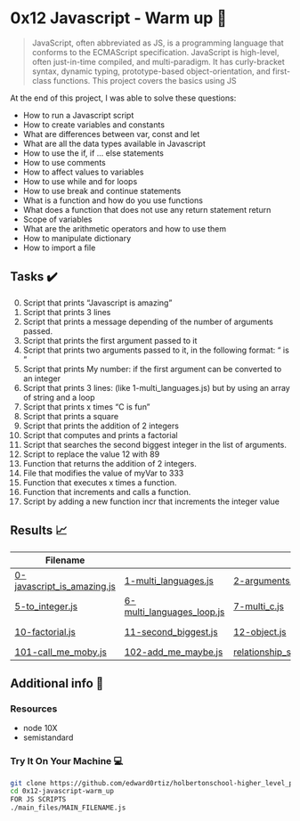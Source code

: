 # 0x12 Javascript - Warm up :roller_coaster:

> JavaScript, often abbreviated as JS, is a programming language that conforms to the ECMAScript specification. JavaScript is high-level, often just-in-time compiled, and multi-paradigm. It has curly-bracket syntax, dynamic typing, prototype-based object-orientation, and first-class functions. This project covers the basics using JS

At the end of this project, I was able to solve these questions:
  
* How to run a Javascript script
* How to create variables and constants
* What are differences between var, const and let
* What are all the data types available in Javascript
* How to use the if, if ... else statements
* How to use comments
* How to affect values to variables
* How to use while and for loops
* How to use break and continue statements
* What is a function and how do you use functions
* What does a function that does not use any return statement return
* Scope of variables
* What are the arithmetic operators and how to use them
* How to manipulate dictionary
* How to import a file

## Tasks :heavy_check_mark:

0. Script that prints “Javascript is amazing”
1. Script that prints 3 lines
2. Script that prints a message depending of the number of arguments passed.
3. Script that prints the first argument passed to it
4. Script that prints two arguments passed to it, in the following format: “ is ”
5. Script that prints My number: <first argument converted in integer> if the first argument can be converted to an integer
6. Script that prints 3 lines: (like 1-multi_languages.js) but by using an array of string and a loop
7. Script that prints x times “C is fun”
8. Script that prints a square
9. Script that prints the addition of 2 integers
10. Script that computes and prints a factorial
11. Script that searches the second biggest integer in the list of arguments.
12. Script to replace the value 12 with 89
13. Function that returns the addition of 2 integers.
14. File that modifies the value of myVar to 333
15. Function that executes x times a function.
16. Function that increments and calls a function.
17. Script by adding a new function incr that increments the integer value


## Results :chart_with_upwards_trend:

| Filename |||||
| ------ |---|---|---|---|
| [0-javascript_is_amazing.js](https://github.com/edward0rtiz/holbertonschool-higher_level_programming/blob/master/0x12-javascript-warm_up/0-javascript_is_amazing.js)| [1-multi_languages.js](https://github.com/edward0rtiz/holbertonschool-higher_level_programming/blob/master/0x12-javascript-warm_up/1-multi_languages.js)|[2-arguments.js](https://github.com/edward0rtiz/holbertonschool-higher_level_programming/blob/master/0x12-javascript-warm_up/2-arguments.js)|[3-value_argument.js](https://github.com/edward0rtiz/holbertonschool-higher_level_programming/blob/master/0x12-javascript-warm_up/3-value_argument.js)|[4-concat.js](https://github.com/edward0rtiz/holbertonschool-higher_level_programming/blob/master/0x12-javascript-warm_up/4-concat.js)|
| [5-to_integer.js](https://github.com/edward0rtiz/holbertonschool-higher_level_programming/blob/master/0x12-javascript-warm_up/5-to_integer.js)| [6-multi_languages_loop.js](https://github.com/edward0rtiz/holbertonschool-higher_level_programming/blob/master/0x12-javascript-warm_up/6-multi_languages_loop.js)|[7-multi_c.js](https://github.com/edward0rtiz/holbertonschool-higher_level_programming/blob/master/0x12-javascript-warm_up/7-multi_c.js)|[8-square.js](https://github.com/edward0rtiz/holbertonschool-higher_level_programming/blob/master/0x12-javascript-warm_up/8-square.js)|[9-add.js](https://github.com/edward0rtiz/holbertonschool-higher_level_programming/blob/master/0x12-javascript-warm_up/9-add.js)|
| [10-factorial.js](https://github.com/edward0rtiz/holbertonschool-higher_level_programming/blob/master/0x12-javascript-warm_up/10-factorial.js)| [11-second_biggest.js](https://github.com/edward0rtiz/holbertonschool-higher_level_programming/blob/master/0x12-javascript-warm_up/11-second_biggest.js)|[12-object.js](https://github.com/edward0rtiz/holbertonschool-higher_level_programming/blob/master/0x12-javascript-warm_up/12-object.js)|[13-add.js](https://github.com/edward0rtiz/holbertonschool-higher_level_programming/blob/master/0x12-javascript-warm_up/13-add.js)|[100-let_me_const.js](https://github.com/edward0rtiz/holbertonschool-higher_level_programming/blob/master/0x12-javascript-warm_up/100-let_me_const.js)|
| [101-call_me_moby.js](https://github.com/edward0rtiz/holbertonschool-higher_level_programming/blob/master/0x12-javascript-warm_up/101-call_me_moby.js)| [102-add_me_maybe.js](https://github.com/edward0rtiz/holbertonschool-higher_level_programming/blob/master/0x0F-python-object_relational_mapping/relationship_city.py)|[relationship_state.py](https://github.com/edward0rtiz/holbertonschool-higher_level_programming/blob/master/0x12-javascript-warm_up/102-add_me_maybe.js)|[103-object_fct.js](https://github.com/edward0rtiz/holbertonschool-higher_level_programming/blob/master/0x12-javascript-warm_up/103-object_fct.js)|

## Additional info :construction:
### Resources

- node 10X
- semistandard

### Try It On Your Machine :computer:	
```bash
git clone https://github.com/edward0rtiz/holbertonschool-higher_level_programming.git
cd 0x12-javascript-warm_up
FOR JS SCRIPTS
./main_files/MAIN_FILENAME.js
```

